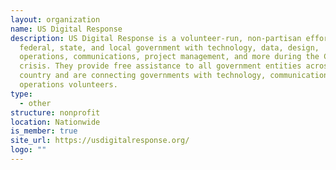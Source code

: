 ```yaml
---
layout: organization
name: US Digital Response
description: US Digital Response is a volunteer-run, non-partisan effort to help
  federal, state, and local government with technology, data, design,
  operations, communications, project management, and more during the COVID-19
  crisis. They provide free assistance to all government entities across the
  country and are connecting governments with technology, communications, and
  operations volunteers.
type:
  - other
structure: nonprofit
location: Nationwide
is_member: true
site_url: https://usdigitalresponse.org/
logo: ""
---
```

